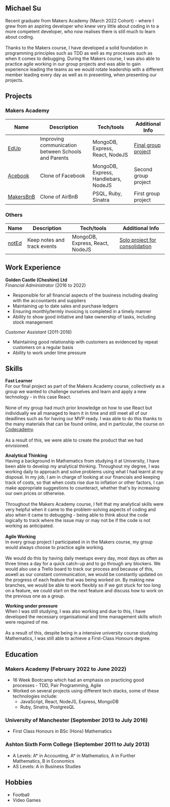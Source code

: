 ## Michael Su
Recent graduate from Makers Academy (March 2022 Cohort) - where I grew from an aspiring developer who knew very little about coding in to a more competent developer, who now realises there is still much to learn about coding.\
\
Thanks to the Makers course, I have developed a solid foundation in programming principles such as TDD as well as my processes such as when it comes to debugging. During the Makers course, I was also able to practice agile working in our group projects and was able to gain experience leading the teams as we would rotate leadership with a different member leading every day as well as in presenting, when presenting our projects.

## Projects
### Makers Academy
| Name                         | Description       | Tech/tools        | Additional Info |
| ---------------------------- | ----------------- | ----------------- | --------------- |
| [EdUp](https://github.com/jmcnally17/EdUp) | Improving communication between Schools and Parents  | MongoDB, Express, React, NodeJS | [Final group project](https://youtu.be/MnX0ePaLG-I?t=181)
| [Acebook](https://github.com/jmcnally17/acebook-zark-muckerberg) | Clone of Facebook | MongoDB, Express, Handlebars, NodeJS |Second group project |
| [MakersBnB](https://github.com/monenavarro/makers_bnb) | Clone of AirBnB | PSQL, Ruby, Sinatra |First group project |

### Others
| Name                         | Description       | Tech/tools        | Additional Info |
| ---------------------------- | ----------------- | ----------------- | --------------- |
| [notEd](https://github.com/mcsuGH/notEdApp) | Keep notes and track events  | MongoDB, Express, React, NodeJS |[Solo project for consolidation](https://www.youtube.com/watch?v=JeeGaNxC-Lc) |



## Work Experience
**Golden Castle (Cheshire) Ltd**  
_Financial Administrator_ (2016 to 2022) 
- Responsible for all financial aspects of the business including dealing with the accountants and suppliers
- Maintaining up to date sales and purchase ledgers
- Ensuring monthly/termly invoicing is completed in a timely manner
- Ability to show good initiative and take ownership of tasks, including stock management

_Customer Assistant_ (2011-2016)
- Maintaining good relationship with customers as evidenced by repeat customers on a regular basis
- Ability to work under time pressure


## Skills
**Fast Learner**\
For our final project as part of the Makers Academy course, collectively as a group we wanted to challenge ourselves and learn and apply a new technology - in this case React.\
\
None of my group had much prior knowledge on how to use React but individually we all managed to learn it in time and still meet all of our deadlines such as for having our MVP ready. I was able to do this thanks to the many materials that can be found online, and in particular, the course on [Codecademy](https://www.codecademy.com/learn/react-101).\
\
As a result of this, we were able to create the product that we had envisioned.

**Analytical Thinking**\
Having a background in Mathematics from studying it at University, I have been able to develop my analytical thinking. Throughout my degree, I was working daily to approach and solve problems using what I had learnt at my disposal. In my job, I am in charge of looking at our financials and keeping track of costs, so that when costs rise due to inflation or other factors, I can make appropriate suggestions to counteract, whether that's by increasing our own prices or otherwise.\
\
Throughout the Makers Academy course, I felt that my analytical skills were very helpful when it came to the problem-solving aspects of coding and also when it came to debugging - being able to think about the code logically to track where the issue may or may not be if the code is not working as anticipated.\
\
**Agile Working**\
In every group project I participated in in the Makers course, my group would always choose to practice agile working.\
\
We would do this by having daily meetups every day, most days as often as three times a day for a quick catch-up and to go through any blockers. We would also use a Trello board to track our process and because of this, aswell as our constant communication, we would be constantly updated on the progress of each feature that was being worked on. By making new branches, we would be able to work flexibly so if we got stuck for too long on a feature, we could start on the next feature and discuss how to work on the previous one as a group.

**Working under pressure**\
When I was still studying, I was also working and due to this, I have developed the necessary organisational and time management skills which were required of me.\
\
As a result of this, despite being in a intensive university course studying Mathematics, I was still able to achieve a First-Class Honours degree.

## Education
### Makers Academy (February 2022 to June 2022)
- 16 Week Bootcamp which had an emphasis on practicing good processes - TDD, Pair Programming, Agile
- Worked on several projects using different tech stacks, some of these technologies include:
  - JavaScript, React, NodeJS, Express, MongoDB
  - Ruby, Sinatra, PostgresQL

### University of Manchester (September 2013 to July 2016)
- First Class Honours in BSc (Hons) Mathematics 

### Ashton Sixth Form College (September 2011 to July 2013)
- A Levels: A* in Accounting, A* in Mathematics, A in Further Mathematics, B in Economics
- AS Levels: A in Business Studies

## Hobbies
- Football 
- Video Games 
